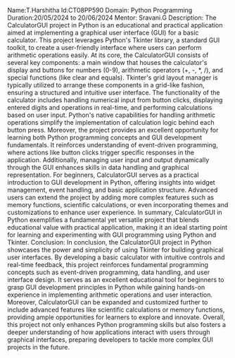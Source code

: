 Name:T.Harshitha
Id:CT08PP590
Domain: Python Programming
Duration:20/05/2024 to 20/06/2024
Mentor: Sravani.G
Description:    The CalculatorGUI project in Python is an educational and practical application aimed at implementing a graphical user interface (GUI) for a basic calculator. This project leverages Python's Tkinter library, a standard GUI toolkit, to create a user-friendly interface where users can perform arithmetic operations easily.
At its core, the CalculatorGUI consists of several key components: a main window that houses the calculator's display and buttons for numbers (0-9), arithmetic operators (+, -, *, /), and special functions (like clear and equals). Tkinter's grid layout manager is typically utilized to arrange these components in a grid-like fashion, ensuring a structured and intuitive user interface.
The functionality of the calculator includes handling numerical input from button clicks, displaying entered digits and operations in real-time, and performing calculations based on user input. Python's native capabilities for handling arithmetic operations simplify the implementation of calculation logic behind each button press.
Moreover, the project provides an excellent opportunity for learning both Python programming concepts and GUI development fundamentals. It reinforces understanding of event-driven programming, where actions like button clicks trigger specific responses in the application. Additionally, managing user input and output dynamically through the GUI enhances skills in data handling and graphical representation.
For beginners, CalculatorGUI serves as a practical introduction to GUI development in Python, offering insights into widget management, event handling, and basic application structure. Advanced users can extend the project by adding more complex features such as memory functions, scientific calculations, or even incorporating themes and customizations to enhance user experience.
In summary, CalculatorGUI in Python exemplifies a fundamental yet versatile project that blends educational value with practical application, making it an ideal starting point for learning and experimenting with GUI programming using Python and Tkinter.
Conclusion: In conclusion, the CalculatorGUI project in Python showcases the power and simplicity of using Tkinter for building graphical user interfaces. 
By developing a basic calculator with intuitive controls and real-time feedback, this project reinforces fundamental programming concepts such as event-driven programming, data handling, and user interface design.
It serves as an excellent educational tool for beginners to grasp GUI development principles in Python while gaining hands-on experience in implementing arithmetic operations and user interaction.
Moreover, CalculatorGUI can be expanded and customized further to include advanced features like scientific calculations or memory functions, providing ample opportunities for learners to explore and innovate. 
Overall, this project not only enhances Python programming skills but also fosters a deeper understanding of how applications interact with users through graphical interfaces, preparing developers to tackle more complex GUI projects in the future.
